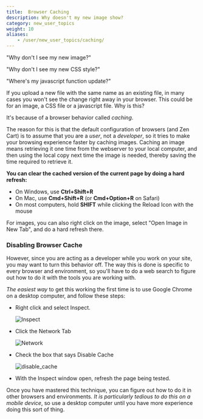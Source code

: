 ```yaml
---
title:  Browser Caching 
description: Why doesn't my new image show?
category: new_user_topics
weight: 10
aliases:
    - /user/new_user_topics/caching/
---
```


"Why don't I see my new image?"

"Why don't I see my new CSS style?" 

"Where's my javascript function update?" 

If you upload a new file with the same name as an existing file, in many cases you won't see the change right away in your browser.  This could be for an image, a CSS file or a javascript file.  Why is this? 

It's because of a browser behavior called _caching_.  

The reason for this is that the default configuration of browsers (and Zen Cart) is to assume that you are a _user_, not a _developer_, so it tries to make your browsing experience faster by caching images.  Caching an image means retrieving it one time from the webserver to your local computer, and then using the local copy next time the image is needed, thereby saving the time required to retrieve it.

**You can clear the cached version of the current page by doing a hard refresh:**

- On Windows, use  **Ctrl+Shift+R** 
- On Mac, use **Cmd+Shift+R** (or **Cmd+Option+R** on Safari)
- On most computers, hold **SHIFT** while clicking the Reload Icon with the mouse

For images, you can also right click on the image, select "Open Image in New Tab",  and do a hard refresh there. 


### Disabling Browser Cache

However, since you are acting as a developer while you work on your site, you may want to turn this behavior off.  The way this is done is specific to every browser and environment, so you'll have to do a web search to figure out how to do it with the tools you are working with.  

_The easiest way_ to get this working the first time is to use Google Chrome on a desktop computer, and follow these steps: 

- Right click and select Inspect. 

	![Inspect](/images/browser_inspect.png)

- Click the Network Tab

	![Network](/images/browser_network.png)

- Check the box that says Disable Cache

	![disable_cache](/images/browser_disable_cache.png)

- With the Inspect window open, refresh the page being tested.

Once you have mastered this technique, you can figure out how to do it in other browsers and environments.  _It is particularly tedious to do this on a mobile device_, so use a desktop computer until you have more experience doing this sort of thing. 
